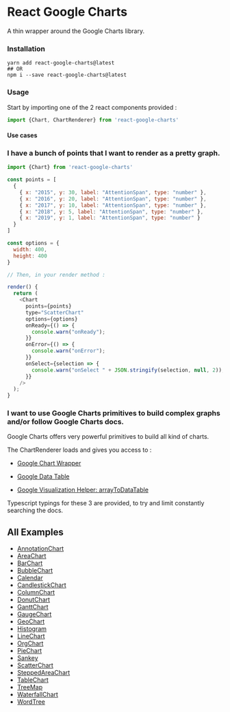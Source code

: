 # React Google Charts

A thin wrapper around the Google Charts library.

### Installation

```
yarn add react-google-charts@latest
## OR
npm i --save react-google-charts@latest
```

### Usage 

Start by importing one of the 2 react components provided : 

```javascript
import {Chart, ChartRenderer} from 'react-google-charts'
```

#### Use cases

### I have a bunch of points that I want to render as a pretty graph.
```javascript
import {Chart} from 'react-google-charts'

const points = [
  {
    { x: "2015", y: 30, label: "AttentionSpan", type: "number" },
    { x: "2016", y: 20, label: "AttentionSpan", type: "number" },
    { x: "2017", y: 10, label: "AttentionSpan", type: "number" },
    { x: "2018", y: 5, label: "AttentionSpan", type: "number" },
    { x: "2019", y: 1, label: "AttentionSpan", type: "number" }
  }
]

const options = {
  width: 400,
  height: 400
}

// Then, in your render method : 

render() {
  return (
    <Chart
      points={points}
      type="ScatterChart"
      options={options}
      onReady={() => {
        console.warn("onReady");
      }}
      onError={() => {
        console.warn("onError");
      }}
      onSelect={selection => {
        console.warn("onSelect " + JSON.stringify(selection, null, 2));
      }}
    />
  );
}

```

### I want to use Google Charts primitives to build complex graphs and/or follow Google Charts docs.

Google Charts offers very powerful primitives to build all kind of charts.

The ChartRenderer loads and gives you access to : 

- [Google Chart Wrapper](https://developers.google.com/chart/interactive/docs/reference#chartwrapper-class)

- [Google Data Table](https://developers.google.com/chart/interactive/docs/reference#DataTable)

- [Google Visualization Helper: arrayToDataTable](https://developers.google.com/chart/interactive/docs/reference#google.visualization.arraytodatatable)

Typescript typings for these 3 are provided, to try and limit constantly searching the docs.




## All Examples

- [AnnotationChart](./demo/charts/AnnotationChart.tsx)
- [AreaChart](./demo/charts/AreaChart.tsx)
- [BarChart](./demo/charts/BarChart.tsx)
- [BubbleChart](./demo/charts/BubbleChart.tsx)
- [Calendar](./demo/charts/Calendar.tsx)
- [CandlestickChart](./demo/charts/CandlestickChart.tsx)
- [ColumnChart](./demo/charts/ColumnChart.tsx)
- [DonutChart](./demo/charts/DonutChart.tsx)
- [GanttChart](./demo/charts/GanttChart.tsx)
- [GaugeChart](./demo/charts/GaugeChart.tsx)
- [GeoChart](./demo/charts/GeoChart.tsx)  
- [Histogram](./demo/charts/Histogram.tsx)  
- [LineChart](./demo/charts/LineChart.tsx)  
- [OrgChart](./demo/charts/OrgChart.tsx)  
- [PieChart](./demo/charts/PieChart.tsx)
- [Sankey](./demo/charts/Sankey.tsx)
- [ScatterChart](./demo/charts/ScatterChart.tsx)
- [SteppedAreaChart](./demo/charts/SteppedAreaChart.tsx)
- [TableChart](./demo/charts/TableChart.tsx)
- [TreeMap](./demo/charts/TreeMap.tsx)
- [WaterfallChart](./demo/charts/WaterfallChart.tsx)
- [WordTree](./demo/charts/WordTree.tsx)



